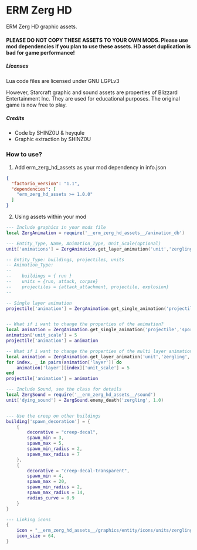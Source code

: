 # ERM Zerg HD
ERM Zerg HD graphic assets. 

#### PLEASE DO NOT COPY THESE ASSETS TO YOUR OWN MODS. Please use mod dependencies if you plan to use these assets. HD asset duplication is bad for game performance!  

##### Licenses
Lua code files are licensed under GNU LGPLv3

However, Starcraft graphic and sound assets are properties of Blizzard Entertainment Inc.  They are used for educational purposes. The original game is now free to play.

##### Credits
- Code by SHlNZ0U & heyqule
- Graphic extraction by SHlNZ0U


### How to use?
1. Add erm_zerg_hd_assets as your mod dependency in info.json
```json
{
  "factorio_version": "1.1",
  "dependencies": [
    "erm_zerg_hd_assets >= 1.0.0"
  ]
}
```
2. Using assets within your mod
```lua
--- Include graphics in your mods file
local ZergAnimation = require('__erm_zerg_hd_assets__/animation_db')

--- Entity_Type, Name, Animation_Type, Unit_Scale(optional)
unit['animations'] = ZergAnimation.get_layer_animation('unit','zergling','run')

-- Entity_Type: buildings, projectiles, units
-- Animation_Type: 
--
--    buildings = { run }
--    units = {run, attack, corpse}
--    projectiles = {attack_attachment, projectile, explosion}
--

-- Single layer animation
projectile['animation'] = ZergAnimation.get_single_animation('projectiles','spore1','projectile')


-- What if i want to change the properties of the animation?
local animation = ZergAnimation.get_single_animation('projectile','spore1')
animation['unit_scale'] = 5
projectile['animation'] = animation

-- What if i want to change the properties of the multi layer animation?
local animation = ZergAnimation.get_layer_animation('unit','zergling','run')
for index, _ in pairs(animation['layer']) do
    animation['layer'][index]['unit_scale'] = 5    
end
projectile['animation'] = animation

--- Include Sound, see the class for details 
local ZergSound = require('__erm_zerg_hd_assets__/sound')
unit['dying_sound'] = ZergSound.enemy_death('zergling', 1.0)


--- Use the creep on other buildings
building['spawn_decoration'] = {
    {
        decorative = "creep-decal",
        spawn_min = 3,
        spawn_max = 5,
        spawn_min_radius = 2,
        spawn_max_radius = 7
    },
    {
        decorative = "creep-decal-transparent",
        spawn_min = 4,
        spawn_max = 20,
        spawn_min_radius = 2,
        spawn_max_radius = 14,
        radius_curve = 0.9
    }
}

--- Linking icons
{
    icon = "__erm_zerg_hd_assets__/graphics/entity/icons/units/zergling.png",
    icon_size = 64,
} 
```